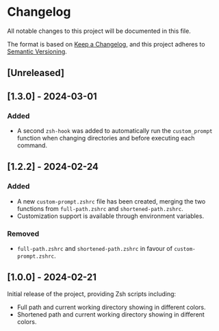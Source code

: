 # Changelog

All notable changes to this project will be documented in this file.

The format is based on [Keep a Changelog](https://keepachangelog.com/en/1.0.0/),
and this project adheres to [Semantic Versioning](https://semver.org/spec/v2.0.0.html).

## [Unreleased]

## [1.3.0] - 2024-03-01
### Added
- A second `zsh-hook` was added to automatically run the `custom_prompt` function when changing directories and before executing each command.

## [1.2.2] - 2024-02-24
### Added
- A new `custom-prompt.zshrc` file has been created, merging the two functions from `full-path.zshrc` and `shortened-path.zshrc`.
- Customization support is available through environment variables.

### Removed
- `full-path.zshrc` and `shortened-path.zshrc` in favour of `custom-prompt.zshrc`.

## [1.0.0] - 2024-02-21
Initial release of the project, providing Zsh scripts including:
- Full path and current working directory showing in different colors.
- Shortened path and current working directory showing in different colors.
